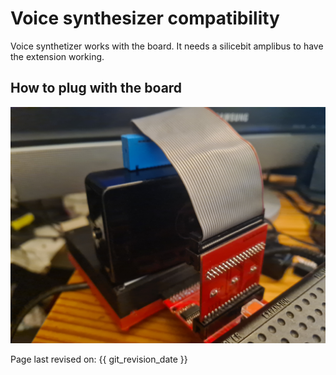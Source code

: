 # Voice synthesizer compatibility

Voice synthetizer works with the board. It needs a silicebit amplibus to have the extension working.

## How to plug with the board

![Ribbon](./img/synth_vocal.jpg)


Page last revised on: {{ git_revision_date }}
